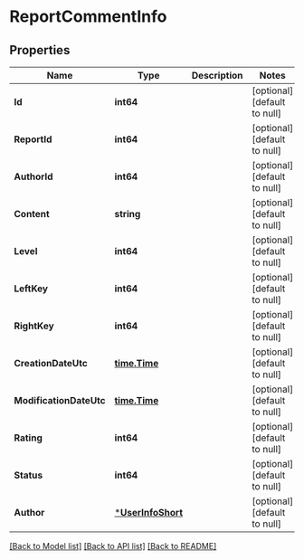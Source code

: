# ReportCommentInfo

## Properties
Name | Type | Description | Notes
------------ | ------------- | ------------- | -------------
**Id** | **int64** |  | [optional] [default to null]
**ReportId** | **int64** |  | [optional] [default to null]
**AuthorId** | **int64** |  | [optional] [default to null]
**Content** | **string** |  | [optional] [default to null]
**Level** | **int64** |  | [optional] [default to null]
**LeftKey** | **int64** |  | [optional] [default to null]
**RightKey** | **int64** |  | [optional] [default to null]
**CreationDateUtc** | [**time.Time**](time.Time.md) |  | [optional] [default to null]
**ModificationDateUtc** | [**time.Time**](time.Time.md) |  | [optional] [default to null]
**Rating** | **int64** |  | [optional] [default to null]
**Status** | **int64** |  | [optional] [default to null]
**Author** | [***UserInfoShort**](UserInfoShort.md) |  | [optional] [default to null]

[[Back to Model list]](../README.md#documentation-for-models) [[Back to API list]](../README.md#documentation-for-api-endpoints) [[Back to README]](../README.md)


